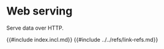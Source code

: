 # Web serving

Serve data over HTTP.

{{#include index.incl.md}}
{{#include ../../refs/link-refs.md}}
